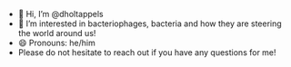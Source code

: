 - 👋 Hi, I’m @dholtappels
- 👀 I’m interested in bacteriophages, bacteria and how they are steering the world around us!
- 😄 Pronouns: he/him
- Please do not hesitate to reach out if you have any questions for me!

<!---
dholtappels/dholtappels is a ✨ special ✨ repository because its `README.md` (this file) appears on your GitHub profile.
You can click the Preview link to take a look at your changes.
--->
